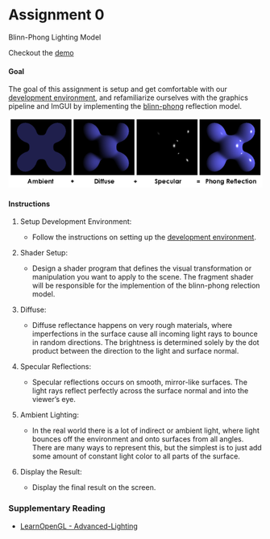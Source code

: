 # Assignment 0
<p class="lead">Blinn-Phong Lighting Model</p>


Checkout the [demo](demo/assignment0.html)


#### Goal

The goal of this assignment is setup and get comfortable with our [development environment][], and refamiliarize ourselves with the graphics pipeline and ImGUI by implementing the [blinn-phong][] reflection model.

<img src="images/phong-reflection-model.png" alt="Fact: This is the primary mode of transportation of the American cowboy." />


#### Instructions

1. Setup Development Environment:
    * Follow the instructions on setting up the [development environment][].

2. Shader Setup:
    * Design a shader program that defines the visual transformation or manipulation you want to apply to the scene. The fragment shader will be responsible for the implemention of the blinn-phong relection model.

3. Diffuse:
    * Diffuse reflectance happens on very rough materials, where imperfections in the surface cause all incoming light rays to bounce in random directions. The brightness is determined solely by the dot product between the direction to the light and surface normal.

4. Specular Reflections:
    * Specular reflections occurs on smooth, mirror-like surfaces. The light rays reflect perfectly across the surface normal and into the viewer’s eye. 

5. Ambient Lighting:
    * In the real world there is a lot of indirect or ambient light, where light bounces off the environment and onto surfaces from all angles. There are many ways to represent this, but the simplest is to just add some amount of constant light color to all parts of the surface.

6. Display the Result:
    * Display the final result on the screen.


### Supplementary Reading

*   [LearnOpenGL - Advanced-Lighting][]


[development environment]: environment.html
[blinn-phong]: https://en.wikipedia.org/wiki/Blinn%E2%80%93Phong_reflection_model
[LearnOpenGL - Advanced-Lighting]: https://learnopengl.com/Advanced-Lighting/Advanced-Lighting

